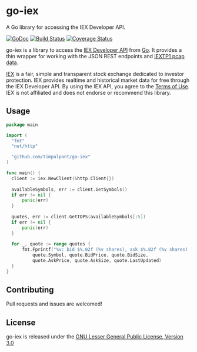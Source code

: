# go-iex
A Go library for accessing the IEX Developer API.

[![GoDoc](https://godoc.org/github.com/timpalpant/go-iex?status.svg)](http://godoc.org/github.com/timpalpant/go-iex)
[![Build Status](https://travis-ci.org/timpalpant/go-iex.svg?branch=master)](https://travis-ci.org/timpalpant/go-iex)
[![Coverage Status](https://coveralls.io/repos/timpalpant/go-iex/badge.svg?branch=master&service=github)](https://coveralls.io/github/timpalpant/go-iex?branch=master)

go-iex is a library to access the [IEX Developer API](https://www.iextrading.com/developer/docs/) from [Go](http://www.golang.org).
It provides a thin wrapper for working with the JSON REST endpoints and [IEXTP1 pcap data](https://www.iextrading.com/trading/market-data/#specifications).

[IEX](https://www.iextrading.com) is a fair, simple and transparent stock exchange dedicated to investor protection.
IEX provides realtime and historical market data for free through the IEX Developer API.
By using the IEX API, you agree to the [Terms of Use](https://www.iextrading.com/api-terms/). IEX is not affiliated
and does not endorse or recommend this library.

## Usage

```Go
package main

import (
  "fmt"
  "net/http"

  "github.com/timpalpant/go-iex"
)

func main() {
  client := iex.NewClient(&http.Client{})
	
  availableSymbols, err := client.GetSymbols()
  if err != nil {
      panic(err)
  }
  
  quotes, err := client.GetTOPS(availableSymbols[:5])
  if err != nil {
      panic(err)
  }
  
  for _, quote := range quotes {
      fmt.Fprintf("%v: bid $%.02f (%v shares), ask $%.02f (%v shares) [as of %v]",
          quote.Symbol, quote.BidPrice, quote.BidSize,
          quote.AskPrice, quote.AskSize, quote.LastUpdated)
  }
}
```

## Contributing

Pull requests and issues are welcomed!

## License

go-iex is released under the [GNU Lesser General Public License, Version 3.0](https://www.gnu.org/licenses/lgpl-3.0.en.html)
